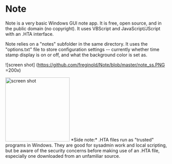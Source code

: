# Note
Note is a very basic Windows GUI note app.  It is free, open source, and in the public domain (no copyright).  It uses VBScript and JavaScript/JScript with an .HTA interface.

Note relies on a "notes" subfolder in the same directory.  It uses the "options.txt" file to store configuration settings -- currently whether time stamp display is on or off, and what the background color is set as.

![screen shot]
(https://github.com/freginold/Note/blob/master/note_ss.PNG =200x)

<img src="https://github.com/freginold/Note/blob/master/note_ss.PNG" style="height: 200px; width: 200px;" alt="screen shot" />
*Side note:* .HTA files run as "trusted" programs in Windows.  They are good for sysadmin work and local scripting, but be aware of the security concerns before making use of an .HTA file, especially one downloaded from an unfamiliar source.
